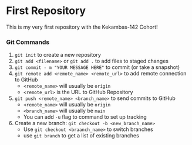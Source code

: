 # First Repository

This is my very first repository with the Kekambas-142 Cohort!

### Git Commands
1. `git init` to create a new repository
2. `git add <filename>` or `git add .` to add files to staged changes
3. `git commit - m "YOUR MESSAGE HERE"` to commit (or take a snapshot)
4. `git remote add <remote_name> <remote_url>` to add remote connection to GitHub
    - `<remote_name>` will usually be `origin`
    - `<remote_url>` is the URL to GitHub Repository
5. `git push <remote_name> <branch_name>` to send commits to GitHub
    - `<remote_name>` will usually be `origin`
    - `<branch_name>` will usually be `main`
    - You can add `-u` flag to command to set up tracking
6. Create a new branch: `git checkout -b <new_branch_name>`
    - Use `git checkout <braanch_name>` to switch branches
    - use `git branch` to get a list of existing branches